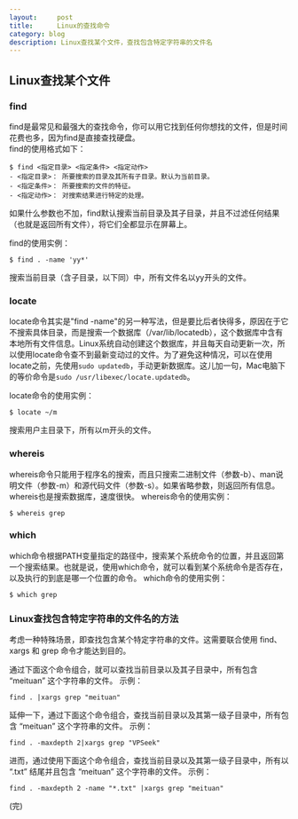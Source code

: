 ```yaml
---
layout:     post
title:      Linux的查找命令
category: blog
description: Linux查找某个文件，查找包含特定字符串的文件名
---
```


## Linux查找某个文件  
   
### find   

find是最常见和最强大的查找命令，你可以用它找到任何你想找的文件，但是时间花费也多，因为find是直接查找硬盘。    
find的使用格式如下：    
	
	$ find <指定目录> <指定条件> <指定动作>    
	- <指定目录>： 所要搜索的目录及其所有子目录。默认为当前目录。   
	- <指定条件>： 所要搜索的文件的特征。   
	- <指定动作>： 对搜索结果进行特定的处理。
	
如果什么参数也不加，find默认搜索当前目录及其子目录，并且不过滤任何结果（也就是返回所有文件），将它们全都显示在屏幕上。      

find的使用实例：     
	
	$ find . -name 'yy*'   

搜索当前目录（含子目录，以下同）中，所有文件名以yy开头的文件。　   

### locate    

locate命令其实是"find -name"的另一种写法，但是要比后者快得多，原因在于它不搜索具体目录，而是搜索一个数据库（/var/lib/locatedb），这个数据库中含有本地所有文件信息。Linux系统自动创建这个数据库，并且每天自动更新一次，所以使用locate命令查不到最新变动过的文件。为了避免这种情况，可以在使用locate之前，先使用`sudo updatedb`，手动更新数据库。这儿加一句，Mac电脑下的等价命令是`sudo /usr/libexec/locate.updatedb`。

locate命令的使用实例：
	
	$ locate ~/m	
	
搜索用户主目录下，所有以m开头的文件。

### whereis    

whereis命令只能用于程序名的搜索，而且只搜索二进制文件（参数-b）、man说明文件（参数-m）和源代码文件（参数-s）。如果省略参数，则返回所有信息。whereis也是搜索数据库，速度很快。
whereis命令的使用实例：　
	
	$ whereis grep

### which  
which命令根据PATH变量指定的路径中，搜索某个系统命令的位置，并且返回第一个搜索结果。也就是说，使用which命令，就可以看到某个系统命令是否存在，以及执行的到底是哪一个位置的命令。
which命令的使用实例：		
		
	$ which grep

### Linux查找包含特定字符串的文件名的方法   

考虑一种特殊场景，即查找包含某个特定字符串的文件。这需要联合使用 find、xargs 和 grep 命令才能达到目的。

通过下面这个命令组合，就可以查找当前目录以及其子目录中，所有包含 “meituan” 这个字符串的文件。
示例：

	find . |xargs grep "meituan"   

延伸一下，通过下面这个命令组合，查找当前目录以及其第一级子目录中，所有包含 “meituan” 这个字符串的文件。
示例：

	find . -maxdepth 2|xargs grep "VPSeek"   

进而，通过使用下面这个命令组合，查找当前目录以及其第一级子目录中，所有以 “.txt” 结尾并且包含 “meituan” 这个字符串的文件。
示例：

	find . -maxdepth 2 -name "*.txt" |xargs grep "meituan"  


(完)


	                                                                                                                                                                             